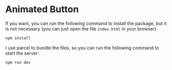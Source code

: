 # Animated Button

If you want, you can run the following command to install the package, but it is not necessary (you can just open the file `index.html` in your browser).

```bash
npm install
```

I use parcel to bundle the files, so you can run the following command to start the server:

```bash
npm run dev
```
